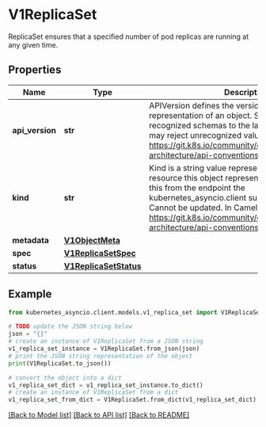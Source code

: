 # V1ReplicaSet

ReplicaSet ensures that a specified number of pod replicas are running at any given time.

## Properties

Name | Type | Description | Notes
------------ | ------------- | ------------- | -------------
**api_version** | **str** | APIVersion defines the versioned schema of this representation of an object. Servers should convert recognized schemas to the latest internal value, and may reject unrecognized values. More info: https://git.k8s.io/community/contributors/devel/sig-architecture/api-conventions.md#resources | [optional] 
**kind** | **str** | Kind is a string value representing the REST resource this object represents. Servers may infer this from the endpoint the kubernetes_asyncio.client submits requests to. Cannot be updated. In CamelCase. More info: https://git.k8s.io/community/contributors/devel/sig-architecture/api-conventions.md#types-kinds | [optional] 
**metadata** | [**V1ObjectMeta**](V1ObjectMeta.md) |  | [optional] 
**spec** | [**V1ReplicaSetSpec**](V1ReplicaSetSpec.md) |  | [optional] 
**status** | [**V1ReplicaSetStatus**](V1ReplicaSetStatus.md) |  | [optional] 

## Example

```python
from kubernetes_asyncio.client.models.v1_replica_set import V1ReplicaSet

# TODO update the JSON string below
json = "{}"
# create an instance of V1ReplicaSet from a JSON string
v1_replica_set_instance = V1ReplicaSet.from_json(json)
# print the JSON string representation of the object
print(V1ReplicaSet.to_json())

# convert the object into a dict
v1_replica_set_dict = v1_replica_set_instance.to_dict()
# create an instance of V1ReplicaSet from a dict
v1_replica_set_from_dict = V1ReplicaSet.from_dict(v1_replica_set_dict)
```
[[Back to Model list]](../README.md#documentation-for-models) [[Back to API list]](../README.md#documentation-for-api-endpoints) [[Back to README]](../README.md)


